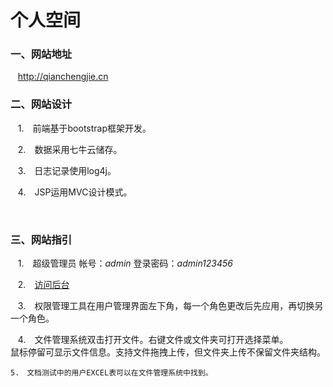 # 个人空间
 
### 一、网站地址
    
    http://qianchengjie.cn 



### 二、网站设计

    1.　前端基于bootstrap框架开发。 
      
    2.　数据采用七牛云储存。  
      
    3.　日志记录使用log4j。  
      
    4.　JSP运用MVC设计模式。
    
    
    
### 三、网站指引
    
    1.　超级管理员 帐号：_admin_  登录密码：_admin123456_  
      
      
    2.　[访问后台](http://qianchengjie.cn/cms  "点击链接访问后台")  
      
      
    3.　权限管理工具在用户管理界面左下角，每一个角色更改后先应用，再切换另一个角色。  
      
      
    4.　文件管理系统双击打开文件。右键文件或文件夹可打开选择菜单。  
    鼠标停留可显示文件信息。支持文件拖拽上传，但文件夹上传不保留文件夹结构。  
      
      
    5.　文档测试中的用户EXCEL表可以在文件管理系统中找到。
